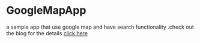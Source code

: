 # GoogleMapApp
a sample app that use google map and have search functionality .check out the blog for the details [click here](https://tech4life.home.blog/2023/03/03/custom-marker-in-google-mapskotlin/)


